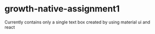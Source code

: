 # growth-native-assignment1

Currently contains only a single text box created by using material ui and react
